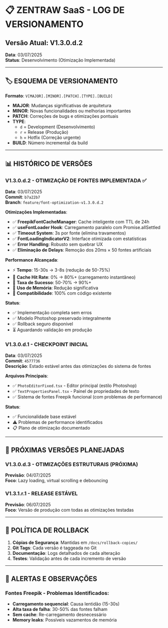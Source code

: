 # 📋 ZENTRAW SaaS - LOG DE VERSIONAMENTO

## Versão Atual: V1.3.0.d.2
**Data**: 03/07/2025  
**Status**: Desenvolvimento (Otimização Implementada)

---

## 🏷️ ESQUEMA DE VERSIONAMENTO

**Formato**: `V[MAJOR].[MINOR].[PATCH].[TYPE].[BUILD]`

- **MAJOR**: Mudanças significativas de arquitetura
- **MINOR**: Novas funcionalidades ou melhorias importantes
- **PATCH**: Correções de bugs e otimizações pontuais
- **TYPE**: 
  - `d` = Development (Desenvolvimento)
  - `r` = Release (Produção)
  - `h` = Hotfix (Correção urgente)
- **BUILD**: Número incremental da build

---

## 📊 HISTÓRICO DE VERSÕES

### V1.3.0.d.2 - OTIMIZAÇÃO DE FONTES IMPLEMENTADA ✅
**Data**: 03/07/2025  
**Commit**: `b7a22b7`  
**Branch**: `feature/font-optimization-v1.3.0.d.2`  

**Otimizações Implementadas**:
- ✅ **FreepikFontCacheManager**: Cache inteligente com TTL de 24h
- ✅ **useFontLoader Hook**: Carregamento paralelo com Promise.allSettled
- ✅ **Timeout System**: 3s por fonte (elimina travamentos)
- ✅ **FontLoadingIndicatorV2**: Interface otimizada com estatísticas
- ✅ **Error Handling**: Robusto sem quebrar UX
- ✅ **Eliminação de Delays**: Remoção dos 20ms × 50 fontes artificiais

**Performance Alcançada**:
- ⚡ **Tempo**: 15-30s → 3-8s (redução de 50-75%)
- 💾 **Cache Hit Rate**: 0% → 80%+ (carregamento instantâneo)
- 🎯 **Taxa de Sucesso**: 50-70% → 90%+
- 🧠 **Uso de Memória**: Redução significativa
- 🔄 **Compatibilidade**: 100% com código existente

**Status**: 
- ✅ Implementação completa sem erros
- ✅ Modelo Photoshop preservado integralmente
- ✅ Rollback seguro disponível
- ⏳ Aguardando validação em produção

### V1.3.0.d.1 - CHECKPOINT INICIAL
**Data**: 03/07/2025  
**Commit**: `4577736`  
**Descrição**: Estado estável antes das otimizações do sistema de fontes

**Arquivos Principais**:
- ✅ `PhotoEditorFixed.tsx` - Editor principal (estilo Photoshop)
- ✅ `TextPropertiesPanel.tsx` - Painel de propriedades de texto
- ✅ Sistema de fontes Freepik funcional (com problemas de performance)

**Status**: 
- ✅ Funcionalidade base estável
- ⚠️ Problemas de performance identificados
- 📋 Plano de otimização documentado

---

## 🎯 PRÓXIMAS VERSÕES PLANEJADAS

### V1.3.0.d.3 - OTIMIZAÇÕES ESTRUTURAIS (PRÓXIMA)
**Previsão**: 04/07/2025  
**Foco**: Lazy loading, virtual scrolling e debouncing

### V1.3.1.r.1 - RELEASE ESTÁVEL
**Previsão**: 06/07/2025  
**Foco**: Versão de produção com todas as otimizações testadas

---

## 🔄 POLÍTICA DE ROLLBACK

1. **Cópias de Segurança**: Mantidas em `/docs/rollback-copies/`
2. **Git Tags**: Cada versão é taggeada no Git
3. **Documentação**: Logs detalhados de cada alteração
4. **Testes**: Validação antes de cada incremento de versão

---

## 🚨 ALERTAS E OBSERVAÇÕES

### Fontes Freepik - Problemas Identificados:
- **Carregamento sequencial**: Causa lentidão (15-30s)
- **Alta taxa de falha**: 30-50% das fontes falham
- **Sem cache**: Re-carregamento desnecessário
- **Memory leaks**: Possíveis vazamentos de memória
